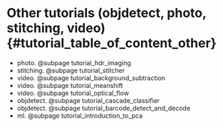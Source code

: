Other tutorials (objdetect, photo, stitching, video) {#tutorial_table_of_content_other}
========================================================

-   photo. @subpage tutorial_hdr_imaging
-   stitching. @subpage tutorial_stitcher
-   video. @subpage tutorial_background_subtraction
-   video. @subpage tutorial_meanshift
-   video. @subpage tutorial_optical_flow
-   objdetect. @subpage tutorial_cascade_classifier
-   objdetect. @subpage tutorial_barcode_detect_and_decode
-   ml. @subpage tutorial_introduction_to_pca
